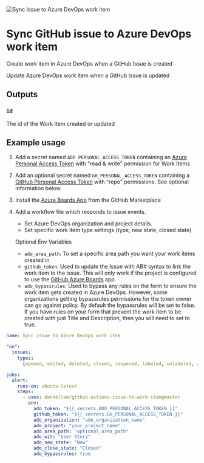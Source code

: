 ![Sync Issue to Azure DevOps work item](https://github.com/danhellem/github-actions-issue-to-work-item/workflows/Sync%20Issue%20to%20Azure%20DevOps%20work%20item/badge.svg?event=issues)

# Sync GitHub issue to Azure DevOps work item

Create work item in Azure DevOps when a GitHub Issue is created

Update Azure DevOps work item when a GitHub Issue is updated

## Outputs

### `id`

The id of the Work Item created or updated

## Example usage

1. Add a secret named `ADO_PERSONAL_ACCESS_TOKEN` containing an [Azure Personal Access Token](https://docs.microsoft.com/en-us/azure/devops/organizations/accounts/use-personal-access-tokens-to-authenticate) with "read & write" permission for Work Items

2. Add an optional secret named `GH_PERSONAL_ACCESS_TOKEN` containing a [GitHub Personal Access Token](https://help.github.com/en/enterprise/2.17/user/github/authenticating-to-github/creating-a-personal-access-token-for-the-command-line) with "repo" permissions. See optional information below.

3. Install the [Azure Boards App](https://github.com/marketplace/azure-boards) from the GitHub Marketplace

4. Add a workflow file which responds to issue events.

   - Set Azure DevOps organization and project details.
   - Set specific work item type settings (type, new state, closed state)

   Optional Env Variables

   - `ado_area_path`: To set a specific area path you want your work items created in
   - `github_token`: Used to update the Issue with AB# syntax to link the work item to the issue. This will only work if the project is configured to use the [GitHub Azure Boards](https://github.com/marketplace/azure-boards) app.
   - `ado_bypassrules`: Used to bypass any rules on the form to ensure the work item gets created in Azure DevOps. However, some organizations getting bypassrules permissions for the token owner can go against policy. By default the bypassrules will be set to false. If you have rules on your form that prevent the work item to be created with just Title and Description, then you will need to set to true.

```yaml
name: Sync issue to Azure DevOps work item

"on":
  issues:
    types:
      [opened, edited, deleted, closed, reopened, labeled, unlabeled, assigned]

jobs:
  alert:
    runs-on: ubuntu-latest
    steps:
      - uses: danhellem/github-actions-issue-to-work-item@master
        env:
          ado_token: "${{ secrets.ADO_PERSONAL_ACCESS_TOKEN }}"
          github_token: "${{ secrets.GH_PERSONAL_ACCESS_TOKEN }}"
          ado_organization: "ado_organization_name"
          ado_project: "your_project_name"
          ado_area_path: "optional_area_path"
          ado_wit: "User Story"
          ado_new_state: "New"
          ado_close_state: "Closed"
          ado_bypassrules: true
```
